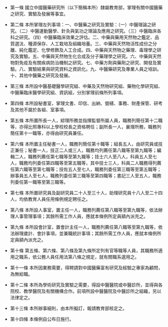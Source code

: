 * 第一條 國立中國醫藥研究所（以下簡稱本所）隸屬教育部，掌理有關中國醫藥之研究、實驗及發展等事宜。

* 第二條 本所掌理左列事項：一、中醫藥之研究及實驗：（一）中醫理論之研究。（二）中醫運動醫學、針灸與氣功之理論及應用之研究。（三）中醫臨床各科之研究。（四）中醫藥臨床效果之評估。二、中藥與藥用天然物之鑑定、品質選汰、種源保存、人工栽培及組織培養。三、中藥與天然物活性成份之分離、純化鑑定、化學修飾及人工合成。四、中藥與天然物之藥理、毒理學之研究及實驗。五、中藥與天然物生化合成及分子藥理學之研究。六、中藥與天然物對免疫及有關疾病防治機制之研究。七、中藥方劑與藥劑之研究、開發及實驗。八、實驗結果與研究資料之資訊化。九、中醫藥研究及專業人員之培訓。十、其他中醫藥之研究及發展。

* 第三條 本所設中醫基礎醫學研究組、中藥及天然物研究組、藥物化學研究組、中醫藥臨床醫學研究組、資訊組，分別掌理前條所列事項。

* 第四條 本所設秘書室，掌理文書、印信、出納、營繕、事務、財產保管、研考及其他不屬於各組、室事項。

* 第五條 本所置所長一人，綜理所務並指揮監督所屬人員，職務列簡任第十二職等，亦得比照專科以上學校校長之資格聘任；副所長一人，襄理所務，職務列簡任第十一職等，亦得由研究員兼任。

* 第六條 本所置主任秘書一人，職務列簡任第十職等；組長五人，由研究員或技正兼任；秘書一人，技正二人或三人，職務均列薦任第八職等至第九職等；編輯二人，職務列薦任第七職等至第九職等；技士六人至八人，科員五人至七人，職務均列委任第四職等至第五職等，其中技士三人，科員二人職務得列薦任第六職等至第七職等；技佐五人至七人，職務列委任第三職等至第五職等；辦事員五人至七人，職務列委任第三職等至第四職等；書記三人至五人，職務列委任第一職等至第三職等。

* 第七條 本所置研究員及副研究員二十人至三十人，助理研究員十八人至二十四人，均依教育人員任用條例規定聘任之。

* 第八條 本所設人事室，置主任一人，職務列薦任第八職等至第九職等，依法辦理人事管理事項；其餘所需工作人員，應就本條例所定員額內派充之。

* 第九條 本所設會計室，置會計主任一人，職務列薦任第八職等至第九職等，依法辦理歲計、會計事項，並兼職統計事項；其餘所需工作人員，應就本條例所定員額內派充之。

* 第十條 第五條、第六條、第八條及第九條所定列有官等職等人員，其職務所適用之職系，依公務人員任用法第八條之規定，就有關職系選用之。

* 第十一條 本所因業務需要，得聘請對中國醫藥富有研究及經驗之專家為顧問，為無給職。

* 第十二條 本所為學術研究及實驗之需要，得設中醫醫院或中醫診所，並得與各院校、教學醫院及有關機構合作。前項所設中醫醫院及中醫診所之組織，另以法律定之。

* 第十三條 本所辦事細則，由本所擬訂，報請教育部核定之。

* 第十四條 本條例自公布日施行。

